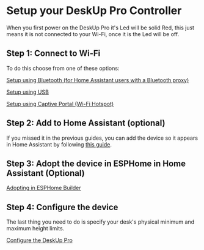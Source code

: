 # Setup your DeskUp Pro Controller
When you first power on the DeskUp Pro it's Led will be solid Red, this just means it is not connected to your Wi-Fi, once it is the Led will be off.

## Step 1: Connect to Wi-Fi
To do this choose from one of these options:

[Setup using Bluetooth (for Home Assistant users with a Bluetooth proxy)](setup-using-bluetooth.md)

[Setup using USB](setup-using-usb.md)

[Setup using Captive Portal (Wi-Fi Hotspot)](setup-using-captive-portal.md)


## Step 2: Add to Home Assistant (optional)
If you missed it in the previous guides, you can add the device so it appears in Home Assistant by following [this guide](add-to-home-assistant.md).  


## Step 3: Adopt the device in ESPHome in Home Assistant (Optional)
[Adopting in ESPHome Builder](adopting-in-home-assistant.md)


## Step 4: Configure the device
The last thing you need to do is specify your desk's physical minimum and maximum height limits.

[Configure the DeskUp Pro](~/docs/configuration/README.md)

